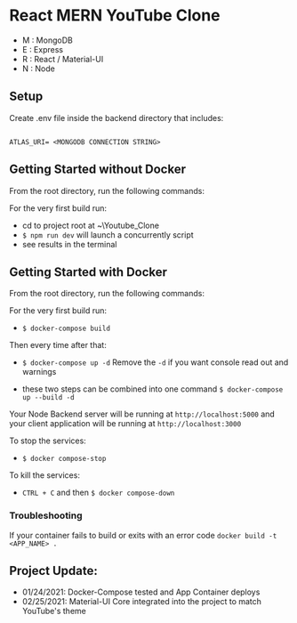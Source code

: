 # React MERN YouTube Clone

- M : MongoDB
- E : Express
- R : React / Material-UI
- N : Node

## Setup

Create .env file inside the backend directory that includes:

```

ATLAS_URI= <MONGODB CONNECTION STRING>

```

## Getting Started without Docker

From the root directory, run the following commands:

For the very first build run:

- cd to project root at ~\Youtube_Clone
- `$ npm run dev` will launch a concurrently script
- see results in the terminal

## Getting Started with Docker

From the root directory, run the following commands:

For the very first build run:

- `$ docker-compose build`

Then every time after that:

- `$ docker-compose up -d`
  Remove the `-d` if you want console read out and warnings

- these two steps can be combined into one command `$ docker-compose up --build -d`

Your Node Backend server will be running at `http://localhost:5000` and your client application will be running at `http://localhost:3000`

To stop the services:

- `$ docker compose-stop`

To kill the services:

- `CTRL + C` and then `$ docker compose-down`

### Troubleshooting

If your container fails to build or exits with an error code
`docker build -t <APP_NAME> .`

## Project Update:

- 01/24/2021: Docker-Compose tested and App Container deploys
- 02/25/2021: Material-UI Core integrated into the project to match YouTube's theme
